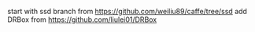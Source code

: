 start with ssd branch from https://github.com/weiliu89/caffe/tree/ssd
add DRBox from https://github.com/liulei01/DRBox
